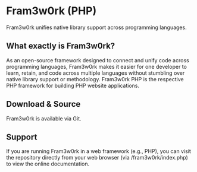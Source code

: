 Fram3w0rk (PHP)
=========

Fram3w0rk unifies native library support across programming languages.

What exactly is Fram3w0rk?
--------------------------
As an open-source framework designed to connect and unify code across programming languages, Fram3w0rk makes it easier for one developer to learn, retain, and code across multiple languages without stumbling over native library support or methodology. Fram3w0rk PHP is the respective PHP framework for building PHP website applications.

Download & Source
-----------------
Fram3w0rk is available via Git.

Support
-------
If you are running Fram3w0rk in a web framework (e.g., PHP), you can visit the repository directly from your web browser (via /fram3w0rk/index.php) to view the online documentation.
